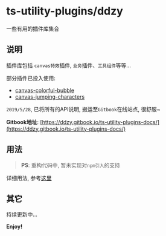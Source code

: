 # ts-utility-plugins/ddzy

一些有用的插件库集合

## 说明

插件库包括 `canvas特效`插件, `业务`插件、`工具组件`等等...

部分插件已投入使用:

- [canvas-colorful-bubble](https://blog.yyge.top/)
- [canvas-jumping-characters](https://blog.yyge.top/)

`2019/5/28`, 已将所有的API说明, 搬运至`Gitbook`在线站点, 很舒服~

**Gitbook地址**: [https://ddzy.gitbook.io/ts-utility-plugins-docs/](https://ddzy.gitbook.io/ts-utility-plugins-docs/)

## 用法

> **PS**: 重构代码中, 暂未实现对`npm引入`的支持

详细用法, 参考[这里](https://github.com/ddzy/ts-utility-plugins#usage)

## 其它

持续更新中...

**Enjoy!**